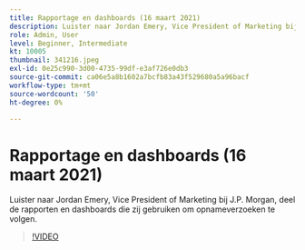 ```yaml
---
title: Rapportage en dashboards (16 maart 2021)
description: Luister naar Jordan Emery, Vice President of Marketing bij J.P. Morgan, deel de rapporten en dashboards die zij gebruiken om opnameverzoeken te volgen.
role: Admin, User
level: Beginner, Intermediate
kt: 10005
thumbnail: 341216.jpeg
exl-id: 0e25c990-3d00-4735-99df-e3af726e0db3
source-git-commit: ca06e5a8b1602a7bcfb83a43f529680a5a96bacf
workflow-type: tm+mt
source-wordcount: '50'
ht-degree: 0%

---
```


# Rapportage en dashboards (16 maart 2021)

Luister naar Jordan Emery, Vice President of Marketing bij J.P. Morgan, deel de rapporten en dashboards die zij gebruiken om opnameverzoeken te volgen.

>[!VIDEO](https://video.tv.adobe.com/v/341216/?quality=12&learn=on)
